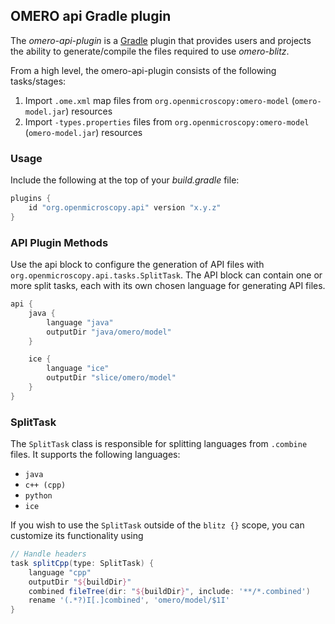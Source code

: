 ## OMERO api Gradle plugin

The _omero-api-plugin_ is a [Gradle](https://gradle.org) plugin that provides
users and projects the ability to generate/compile the files required to use _omero-blitz_.

From a high level, the omero-api-plugin consists of the following tasks/stages:

1. Import `.ome.xml` map files from `org.openmicroscopy:omero-model` (`omero-model.jar`) resources
2. Import `-types.properties` files from `org.openmicroscopy:omero-model` (`omero-model.jar`) resources

### Usage

Include the following at the top of your _build.gradle_ file:

```groovy
plugins {
    id "org.openmicroscopy.api" version "x.y.z"
}
```

### API Plugin Methods

Use the api block to configure the generation of API files with `org.openmicroscopy.api.tasks.SplitTask`.
The API block can contain one or more split tasks, each with its own chosen language for generating API files.

```groovy
api {
    java {
        language "java"
        outputDir "java/omero/model"
    }

    ice {
        language "ice"
        outputDir "slice/omero/model"
    }
}
```

### SplitTask

The `SplitTask` class is responsible for splitting languages from `.combine` files.
It supports the following languages:
* `java`
* `c++ (cpp)`
* `python`
* `ice`

If you wish to use the `SplitTask` outside of the `blitz {}` scope, you can customize
its functionality using

```groovy
// Handle headers
task splitCpp(type: SplitTask) {
    language "cpp"
    outputDir "${buildDir}"
    combined fileTree(dir: "${buildDir}", include: '**/*.combined')
    rename '(.*?)I[.]combined', 'omero/model/$1I'
}
```
